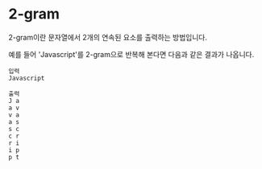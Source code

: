 # 2-gram
2-gram이란 문자열에서 2개의 연속된 요소를 출력하는 방법입니다. 

예를 들어 'Javascript'를 2-gram으로 반복해 본다면 다음과 같은 결과가 나옵니다.

```
입력
Javascript

출력
J a
a v
v a
a s
s c
c r
r i
i p
p t
```